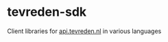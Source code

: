 # tevreden-sdk

Client libraries for [api.tevreden.nl](https://api.tevreden.nl) in various languages
